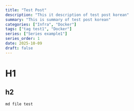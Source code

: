 ```yaml
---
title: "Test Post"
description: "This it description of test post korean"
summary: "This is summary of test post korean"
categories: ["Infra", "Docker"]
tags: ["tag test1", "Docker"]
series: ["Series example1"]
series_order: 1
date: 2025-10-09
draft: false
---
```




# H1
## h2


`md file test`